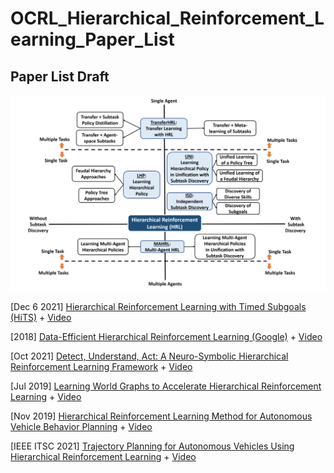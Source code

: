 # OCRL_Hierarchical_Reinforcement_Learning_Paper_List

## Paper List Draft
![1](taxonomy_HRL_approaches.png)

[Dec 6 2021] [Hierarchical Reinforcement Learning with Timed Subgoals (HiTS)](https://github.com/SiyiDai/OCRL_Hierarchical_Reinforcement_Learning_Paper_List/blob/master/Hierarchical_Reinforcement_Learning_With_Timed_Subgoals.pdf)   + [Video](https://www.youtube.com/watch?v=JkPaI3uZU6c)

[2018] [Data-Efficient Hierarchical Reinforcement Learning (Google)](https://github.com/SiyiDai/OCRL_Hierarchical_Reinforcement_Learning_Paper_List/blob/master/NeurIPS-2018-data-efficient-hierarchical-reinforcement-learning-Paper.pdf) + [Video](https://www.youtube.com/watch?v=VetQHnyiRrI)

[Oct 2021] [Detect, Understand, Act: A Neuro-Symbolic Hierarchical Reinforcement Learning Framework](https://github.com/SiyiDai/OCRL_Hierarchical_Reinforcement_Learning_Paper_List/blob/master/A_Neuro-Symbolic_Hierarchical_Reinforcement_Learning_Framework.pdf) +  [Video](https://www.youtube.com/watch?v=1gsLt-zFXiY)

[Jul 2019] [Learning World Graphs to Accelerate Hierarchical Reinforcement Learning](https://github.com/SiyiDai/OCRL_Hierarchical_Reinforcement_Learning_Paper_List/blob/master/Learning_World_Graphs_to_Accelerate_Hierarchical_Reinforcement_Learning.pdf) + [Video](https://www.youtube.com/watch?v=Qk4lJdp7ZAs)

[Nov 2019] [Hierarchical Reinforcement Learning Method for Autonomous Vehicle Behavior Planning](https://github.com/SiyiDai/OCRL_Hierarchical_Reinforcement_Learning_Paper_List/blob/master/Hierarchical_Reinforcement_Learning_Method_for_Autonomous_Vehicle_Behavior_Planning.pdf) + [Video](https://www.youtube.com/watch?v=I4KGeYYyP4g)

[IEEE ITSC 2021] [Trajectory Planning for Autonomous Vehicles Using Hierarchical Reinforcement Learning](https://github.com/SiyiDai/OCRL_Hierarchical_Reinforcement_Learning_Paper_List/blob/master/Trajectory_Planning_for_Autonomous_Vehicles_Using_Hierarchical_Reinforcement_Learning.pdf) +   [Video](https://www.youtube.com/watch?v=R5nWhzCBLFs)
